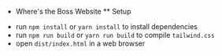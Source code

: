 * Where's the Boss Website
** Setup
- run `npm install` or `yarn install` to install dependencies
- run `npm run build` or `yarn run build` to compile `tailwind.css`
- open `dist/index.html` in a web browser